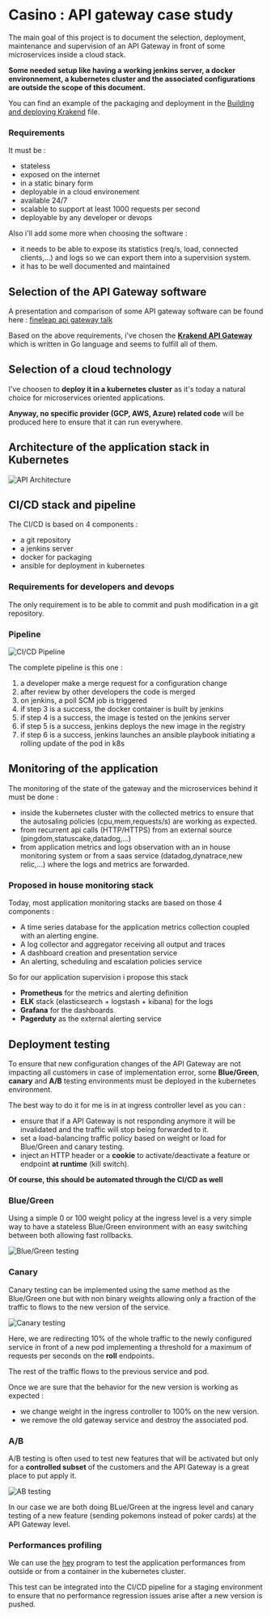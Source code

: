 # Casino : API gateway case study

The main goal of this project is to document the selection, deployment, maintenance and supervision of an API Gateway in front of some microservices inside a cloud stack.

**Some needed setup like having a working jenkins server, a docker environnement, a kubernetes cluster and the associated configurations are outside the scope of this document.**

You can find an example of the packaging and deployment in the [Building and deploying Krakend](./BUILDING.md) file.

### Requirements

It must be :
 - stateless
 - exposed on the internet
 - in a static binary form
 - deployable in a cloud environement
 - available 24/7
 - scalable to support at least 1000 requests per second
 - deployable by any developer or devops

Also i'll add some more when choosing the software :

- it needs to be able to expose its statistics (req/s, load, connected clients,...) and logs so we can export them into a supervision system.
- it has to be well documented and maintained

## Selection of the API Gateway software

A presentation and comparison of some API gateway software can be found here : [fineleap api gateway talk](https://engineering.finleap.com/pdf/finleap_talk_api_gateway.pdf)

Based on the above requirements, i've chosen the [**Krakend API Gateway**](https://www.krakend.io) which is written in Go language and seems to fulfill all of them.

## Selection of a cloud technology

I've choosen to **deploy it in a kubernetes cluster** as it's today a natural choice for microservices oriented applications.

**Anyway, no specific provider (GCP, AWS, Azure) related code** will be produced here to ensure that it can run everywhere.

## Architecture of the application stack in Kubernetes

![API Architecture](./images/api_architecture.png)

## CI/CD stack and pipeline

The CI/CD is based on 4 components :

- a git repository
- a jenkins server
- docker for packaging
- ansible for deployment in kubernetes

### Requirements for developers and devops

The only requirement is to be able to commit and push modification in a git repository.

### Pipeline

![CI/CD Pipeline](./images/cicd.png)

The complete pipeline is this one :

1. a developer make a merge request for a configuration change
2. after review by other developers the code is merged
3. on jenkins, a poll SCM job is triggered
4. if step 3 is a success, the docker container is built by jenkins
5. if step 4 is a success, the image is tested on the jenkins server
6. if step 5 is a success, jenkins deploys the new image in the registry
7. if step 6 is a success, jenkins launches an ansible playbook initiating a rolling update of the pod in k8s

## Monitoring of the application

The monitoring of the state of the gateway and the microservices behind it must be done :

- inside the kubernetes cluster with the collected metrics to ensure that the autosaling policies (cpu,mem,requests/s) are working as expected.
- from recurrent api calls (HTTP/HTTPS) from an external source (pingdom,statuscake,datadog,...)
- from application metrics and logs observation with an in house monitoring system or from a saas service (datadog,dynatrace,new relic,...) where the logs and metrics are forwarded.

### Proposed in house monitoring stack

Today, most application monitoring stacks are based on those 4 components :

- A time series database for the application metrics collection coupled with an alerting engine.
- A log collector and aggregator receiving all output and traces
- A dashboard creation and presentation service
- An alerting, scheduling and escalation policies service

So for our application supervision i propose this stack

- **Prometheus** for the metrics and alerting definition
- **ELK** stack (elasticsearch + logstash + kibana) for the logs
- **Grafana** for the dashboards
- **Pagerduty** as the external alerting service

## Deployment testing

To ensure that new configuration changes of the API Gateway are not impacting all customers in case of implementation error, some **Blue/Green**, **canary** and **A/B** testing environments must be deployed in the kubernetes environment.

The best way to do it for me is in at ingress controller level as you can :

- ensure that if a API Gateway is not responding anymore it will be invalidated and the traffic will stop being forwarded to it.
- set a load-balancing traffic policy based on weight or load for Blue/Green and canary testing.
- inject an HTTP header or a **cookie** to activate/deactivate a feature or endpoint **at runtime** (kill switch).

**Of course, this should be automated through the CI/CD as well**

### Blue/Green

Using a simple 0 or 100 weight policy at the ingress level is a very simple way to have a stateless Blue/Green environment with an easy switching between both allowing fast rollbacks.

![Blue/Green testing](./images/bg_testing.png)

### Canary

Canary testing can be implemented using the same method as the Blue/Green one but with non binary weights allowing only a fraction of the traffic to flows to the new version of the service.

![Canary testing](./images/canary_testing.png)

Here, we are redirecting 10% of the whole traffic to the newly configured service in front of a new pod implementing a threshold for a maximum of requests per seconds on the **roll** endpoints.

The rest of the traffic flows to the previous service and pod.

Once we are sure that the behavior for the new version is working as expected :

- we change weight in the ingress controller to 100% on the new version.
- we remove the old gateway service and destroy the associated pod.

### A/B

A/B testing is often used to test new features that will be activated but only for a **controlled subset** of the customers and the API Gateway is a great place to put apply it.

![AB testing](./images/ab_testing.png)

In our case we are both doing BLue/Green at the ingress level and canary testing of a new feature (sending pokemons instead of poker cards) at the API Gateway level.

### Performances profiling

We can use the [hey](https://github.com/rakyll/hey) program to test the application performances from outside or from a container in the kubernetes cluster.

This test can be integrated into the CI/CD pipeline for a staging environment to ensure that no performance regression issues arise after a new version is pushed.
